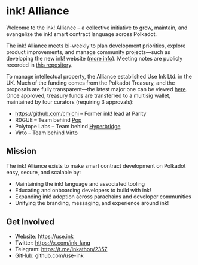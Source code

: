 # ink! Alliance
Welcome to the ink! Alliance – a collective initiative to grow, maintain, and evangelize the ink! smart contract language across Polkadot.

The ink! Alliance meets bi-weekly to plan development priorities, explore product improvements, and manage community projects—such as developing the new ink! website ([more info](.//bounties/001-website_upgrade.md)). Meeting notes are publicly recorded in [this repository](./meetings). 

To manage intellectual property, the Alliance established Use Ink Ltd. in the UK. Much of the funding comes from the Polkadot Treasury, and the proposals are fully transparent—the latest major
one can be viewed [here](./proposals/001-ink!_Alliance_for_a_more_successful_Plaza.md). Once approved, treasury funds are transferred to a multisig wallet, maintained by four curators (requiring 3 approvals):
- https://github.com/cmichi – Former ink! lead at Parity
- R0GUE – Team behind [Pop](https://onpop.io/)
- Polytope Labs – Team behind [Hyperbridge](https://hyperbridge.network/)
- Virto – Team behind [Virto](https://virto.network/en/)

## Mission
The ink! Alliance exists to make smart contract development on Polkadot easy, secure, and scalable by:
- Maintaining the ink! language and associated tooling
- Educating and onboarding developers to build with ink!
- Expanding ink! adoption across parachains and developer communities
- Unifying the branding, messaging, and experience around ink!

## Get Involved
- Website: https://use.ink
- Twitter: https://x.com/ink_lang
- Telegram: https://t.me/inkathon/2357
- GitHub: github.com/use-ink